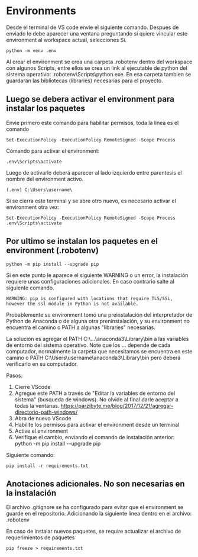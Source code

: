 # Environments

Desde el terminal de VS code envie el siguiente comando. Despues de enviado le debe aparecer una ventana preguntando si quiere vincular este environment al workspace actual, selecciones Si.

```shell script
python -m venv .env
```

Al crear el environment se crea una carpeta .robotenv dentro del workspace con algunos Scripts, entre ellos se crea un link al ejecutable de python del sistema operativo: .robotenv\Scripts\python.exe. En esa carpeta tambien se guardaran las bibliotecas (libraries) necesarias para el proyecto.

## Luego se debera activar el environment para instalar los paquetes

Envie primero este comando para habilitar permisos, toda la linea es el comando

```shell script
Set-ExecutionPolicy -ExecutionPolicy RemoteSigned -Scope Process
```
Comando para activar el environment:

```shell script
.env\Scripts\activate
```
Luego de activarlo deberá aparecer al lado izquierdo entre parentesis el nombre del environment activo. 

```shell script
(.env) C:\Users\username\
```

Si se cierra este terminal y se abre otro nuevo, es necesario activar el environment otra vez:

```shell script
Set-ExecutionPolicy -ExecutionPolicy RemoteSigned -Scope Process
.env\Scripts\activate
```

## Por ultimo se instalan los paquetes en el environment (.robotenv)

```shell script
python -m pip install --upgrade pip
```
Si en este punto le aparece el siguiente WARNING o un error, la instalación requiere unas configuraciones adicionales. En caso contrario salte al siguiente comando.

```shell script
WARNING: pip is configured with locations that require TLS/SSL, however the ssl module in Python is not available.
```
Probablemente su environment tomó una preinstalación del interpretador de Python de Anaconda o de alguna otra preninstalación, y su environment no encuentra el camino o PATH a algunas "libraries" necesarias.

La solución es agregar el PATH C:\\...\anaconda3\Library\bin a las variables de entorno del sistema operativo. Note que los ... depende de cada computador, normalmente la carpeta que necesitamos se encuentra en este camino o PATH C:\Users\username\anaconda3\Library\bin pero deberá verificarlo en su computador. 

Pasos:

1. Cierre VScode
2. Agregue este PATH a través de "Editar la variables de entorno del sistema" (busqueda de windows). No olvide al final darle aceptar a todas la ventanas. https://parzibyte.me/blog/2017/12/21/agregar-directorio-path-windows/
3. Abra de nuevo VScode
4. Habilite los permisos para activar el environment desde un terminal
5. Active el environment
6. Verifique el cambio, enviando el comando de instalación anterior: python -m pip install --upgrade pip


Siguiente comando:


```shell script
pip install -r requirements.txt
```


## Anotaciones adicionales. No son necesarias en la instalación


El archivo .gitignore se ha configurado para evitar que el environment se guarde en el repositorio. Adicionando la siguiente linea dentro en el archivo: .robotenv

En caso de instalar nuevos paquetes, se require actualizar el archivo de requerimientos de paquetes

```shell script
pip freeze > requirements.txt
```
